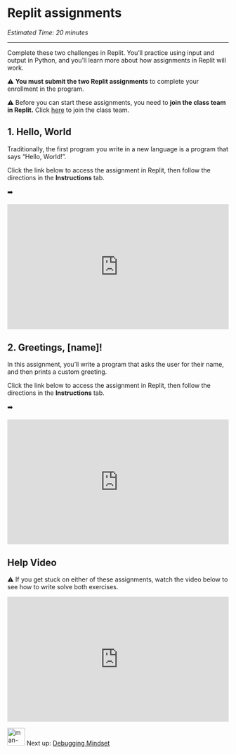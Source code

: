 # Replit assignments

_Estimated Time: 20 minutes_

---

Complete these two challenges in Replit. You’ll practice using input and output in Python, and you’ll learn more about how assignments in Replit will work.

<aside>

⚠️ **You must submit the two Replit assignments** to complete your enrollment in the program.

</aside>

<aside>

⚠️ Before you can start these assignments, you need to **join the class team in Replit.** Click [here](https://replit.com/teams/join/eovxdubrymnvskogqkoczerjetfodchm-kibo-fpwp5) to join the class team.

</aside>

## 1. Hello, World

Traditionally, the first program you write in a new language is a program that says “Hello, World!”.

Click the link below to access the assignment in Replit, then follow the directions in the **Instructions** tab.

<aside>

➡️ <div style="position: relative; padding-bottom: 56.25%; height: 0;"><iframe src="https://replit.com/team/kibo-fpwp5/hello-world" frameborder="0" webkitallowfullscreen mozallowfullscreen allowfullscreen style="position: absolute; top: 0; left: 0; width: 100%; height: 100%;"></iframe></div>

</aside>

## 2. Greetings, [name]!

In this assignment, you’ll write a program that asks the user for their name, and then prints a custom greeting.

Click the link below to access the assignment in Replit, then follow the directions in the **Instructions** tab.

<aside>

➡️ <div style="position: relative; padding-bottom: 56.25%; height: 0;"><iframe src="https://replit.com/team/kibo-fpwp5/hello-you" frameborder="0" webkitallowfullscreen mozallowfullscreen allowfullscreen style="position: absolute; top: 0; left: 0; width: 100%; height: 100%;"></iframe></div>

</aside>

## Help Video

<aside>

⚠️ If you get stuck on either of these assignments, watch the video below to see how to write solve both exercises.

</aside>

<div style="position: relative; padding-bottom: 56.25%; height: 0;"><iframe src="https://www.loom.com/embed/890c3284a10049709d5fdc98d820b595" frameborder="0" webkitallowfullscreen mozallowfullscreen allowfullscreen style="position: absolute; top: 0; left: 0; width: 100%; height: 100%;"></iframe></div>

<aside>

<img src="/future-proof-with-python/learning-with-kibo/man-in-hike.png" alt="man-in-hike.png" width="40px" /> Next up: [Debugging Mindset](/future-proof-with-python/learning-with-kibo/the-debugging-mindset.md)

</aside>
